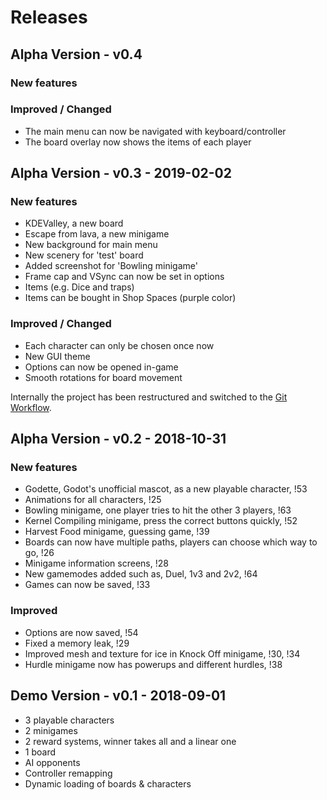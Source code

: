 # Releases

## Alpha Version - v0.4
### New features
### Improved / Changed
- The main menu can now be navigated with keyboard/controller
- The board overlay now shows the items of each player

## Alpha Version - v0.3 - 2019-02-02
### New features
- KDEValley, a new board
- Escape from lava, a new minigame
- New background for main menu
- New scenery for 'test' board
- Added screenshot for 'Bowling minigame'
- Frame cap and VSync can now be set in options
- Items (e.g. Dice and traps)
- Items can be bought in Shop Spaces (purple color)

### Improved / Changed
- Each character can only be chosen once now
- New GUI theme
- Options can now be opened in-game
- Smooth rotations for board movement

Internally the project has been restructured and switched to the
[Git Workflow](https://www.atlassian.com/git/tutorials/comparing-workflows).

## Alpha Version - v0.2 - 2018-10-31
### New features
- Godette, Godot's unofficial mascot, as a new playable character, !53
- Animations for all characters, !25
- Bowling minigame, one player tries to hit the other 3 players, !63
- Kernel Compiling minigame, press the correct buttons quickly, !52
- Harvest Food minigame, guessing game, !39
- Boards can now have multiple paths, players can choose which way to go, !26
- Minigame information screens, !28
- New gamemodes added such as, Duel, 1v3 and 2v2, !64
- Games can now be saved, !33

### Improved
- Options are now saved, !54
- Fixed a memory leak, !29
- Improved mesh and texture for ice in Knock Off minigame, !30, !34
- Hurdle minigame now has powerups and different hurdles, !38

## Demo Version - v0.1 - 2018-09-01
- 3 playable characters
- 2 minigames
- 2 reward systems, winner takes all and a linear one
- 1 board
- AI opponents
- Controller remapping
- Dynamic loading of boards & characters
